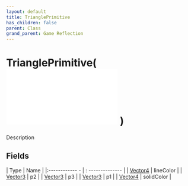 ```yaml
---
layout: default
title: TrianglePrimitive
has_children: false
parent: Class
grand_parent: Game Reflection
---
```

# TrianglePrimitive( ![ Primitive ](game-reflection/classes/primitive.md) )
Description 

## Fields
| Type | Name |
|:------------ - | : -------------- |
| [Vector4](game-reflection/classes/vector4.md) | lineColor |
| [Vector3](game-reflection/classes/vector3.md) | p2 |
| [Vector3](game-reflection/classes/vector3.md) | p3 |
| [Vector3](game-reflection/classes/vector3.md) | p1 |
| [Vector4](game-reflection/classes/vector4.md) | solidColor |
